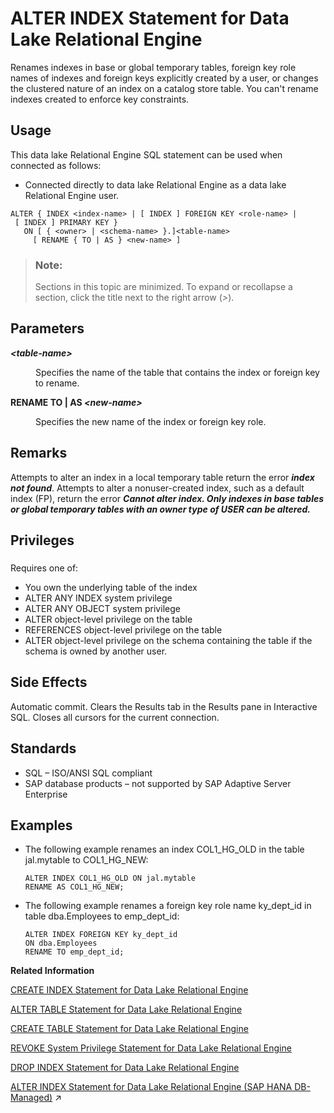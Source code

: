 <!-- loioa612b20e84f21015b756a29e4fc11d93 -->

# ALTER INDEX Statement for Data Lake Relational Engine

Renames indexes in base or global temporary tables, foreign key role names of indexes and foreign keys explicitly created by a user, or changes the clustered nature of an index on a catalog store table. You can't rename indexes created to enforce key constraints.



<a name="loioa612b20e84f21015b756a29e4fc11d93__section_azh_5fj_znb"/>

## Usage

This data lake Relational Engine SQL statement can be used when connected as follows:

-   Connected directly to data lake Relational Engine as a data lake Relational Engine user.



```
ALTER { INDEX <index-name> | [ INDEX ] FOREIGN KEY <role-name> | [ INDEX ] PRIMARY KEY }
   ON [ { <owner> | <schema-name> }.]<table-name>
     [ RENAME { TO | AS } <new-name> ]
```



> ### Note:  
> Sections in this topic are minimized. To expand or recollapse a section, click the title next to the right arrow \(*\>*\).



<a name="loioa612b20e84f21015b756a29e4fc11d93__alter_index_parameters1"/>

## Parameters


<dl>
<dt><b>

*<table-name\>*

</b></dt>
<dd>

Specifies the name of the table that contains the index or foreign key to rename.



</dd><dt><b>

RENAME TO | AS *<new-name\>*

</b></dt>
<dd>

Specifies the new name of the index or foreign key role.



</dd>
</dl>



<a name="loioa612b20e84f21015b756a29e4fc11d93__alter_index_remarks1"/>

## Remarks

Attempts to alter an index in a local temporary table return the error ***index not found***. Attempts to alter a nonuser-created index, such as a default index \(FP\), return the error ***Cannot alter index. Only indexes in base tables or global temporary tables with an owner type of USER can be altered.***



<a name="loioa612b20e84f21015b756a29e4fc11d93__alter_index_privilege1"/>

## Privileges



### 

Requires one of:

-   You own the underlying table of the index
-   ALTER ANY INDEX system privilege
-   ALTER ANY OBJECT system privilege
-   ALTER object-level privilege on the table
-   REFERENCES object-level privilege on the table
-   ALTER object-level privilege on the schema containing the table if the schema is owned by another user.



<a name="loioa612b20e84f21015b756a29e4fc11d93__alter_index_sideeffects1"/>

## Side Effects

Automatic commit. Clears the Results tab in the Results pane in Interactive SQL. Closes all cursors for the current connection.



<a name="loioa612b20e84f21015b756a29e4fc11d93__alter_index_standards1"/>

## Standards

-   SQL – ISO/ANSI SQL compliant
-   SAP database products – not supported by SAP Adaptive Server Enterprise



<a name="loioa612b20e84f21015b756a29e4fc11d93__alter_index_examples1"/>

## Examples

-   The following example renames an index COL1\_HG\_OLD in the table jal.mytable to COL1\_HG\_NEW:

    ```
    ALTER INDEX COL1_HG_OLD ON jal.mytable 
    RENAME AS COL1_HG_NEW;
    ```

-   The following example renames a foreign key role name ky\_dept\_id in table dba.Employees to emp\_dept\_id:

    ```
    ALTER INDEX FOREIGN KEY ky_dept_id
    ON dba.Employees 
    RENAME TO emp_dept_id;
    ```


**Related Information**  


[CREATE INDEX Statement for Data Lake Relational Engine](create-index-statement-for-data-lake-relational-engine-a617ca4.md "Creates an index on a specified table, or pair of tables. Once an index is created, it is never referenced in a SQL statement again except to delete it using the DROP INDEX statement.")

[ALTER TABLE Statement for Data Lake Relational Engine](alter-table-statement-for-data-lake-relational-engine-39f1ec0.md "Modifies a table definition.")

[CREATE TABLE Statement for Data Lake Relational Engine](create-table-statement-for-data-lake-relational-engine-a619764.md "Creates a new table in the database or on a remote server.")

[REVOKE System Privilege Statement for Data Lake Relational Engine](revoke-system-privilege-statement-for-data-lake-relational-engine-a3eadda.md "Removes specific system privileges from specific users and the right to administer the privilege.")

[DROP INDEX Statement for Data Lake Relational Engine](drop-index-statement-for-data-lake-relational-engine-82d6c17.md "Removes an index from the database.")

[ALTER INDEX Statement for Data Lake Relational Engine (SAP HANA DB-Managed)](https://help.sap.com/viewer/a898e08b84f21015969fa437e89860c8/2024_3_QRC/en-US/daf745a457cc4f3ba56275c28dc14929.html "Renames indexes in base or global temporary tables, foreign key role names of indexes and foreign keys explicitly created by a user, or changes the clustered nature of an index on a catalog store table. You can't rename indexes created to enforce key constraints.") :arrow_upper_right:

